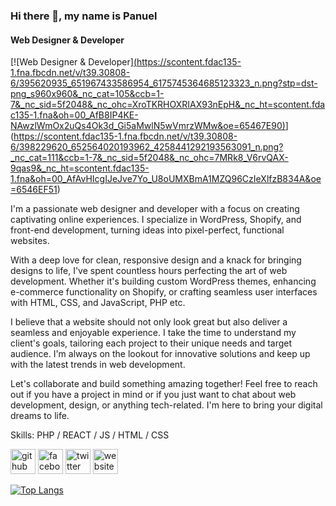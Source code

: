 ### Hi there 👋, my name is Panuel
#### Web Designer & Developer
[![Web Designer & Developer][(https://scontent.fdac135-1.fna.fbcdn.net/v/t39.30808-6/395620935_651967433586954_6175745364685123323_n.png?stp=dst-png_s960x960&_nc_cat=105&ccb=1-7&_nc_sid=5f2048&_nc_ohc=XroTKRHOXRIAX93nEpH&_nc_ht=scontent.fdac135-1.fna&oh=00_AfB8IP4KE-NAwzlWmOx2uQs4Ok3d_Gi5aMwlN5wVmrzWMw&oe=65467E90)](https://scontent.fdac135-1.fna.fbcdn.net/v/t39.30808-6/398229620_652564020193962_4258441292193563091_n.png?_nc_cat=111&ccb=1-7&_nc_sid=5f2048&_nc_ohc=7MRk8_V6rvQAX-9qas9&_nc_ht=scontent.fdac135-1.fna&oh=00_AfAvHIcgIJeJve7Yo_U8oUMXBmA1MZQ96CzIeXlfzB834A&oe=6546EF51)](https://scontent.fdac135-1.fna.fbcdn.net/v/t39.30808-6/398229620_652564020193962_4258441292193563091_n.png?_nc_cat=111&ccb=1-7&_nc_sid=5f2048&_nc_ohc=7MRk8_V6rvQAX-9qas9&_nc_ht=scontent.fdac135-1.fna&oh=00_AfAvHIcgIJeJve7Yo_U8oUMXBmA1MZQ96CzIeXlfzB834A&oe=6546EF51)


I'm a passionate web designer and developer with a focus on creating captivating online experiences. I specialize in WordPress, Shopify, and front-end development, turning ideas into pixel-perfect, functional websites.

With a deep love for clean, responsive design and a knack for bringing designs to life, I've spent countless hours perfecting the art of web development. Whether it's building custom WordPress themes, enhancing e-commerce functionality on Shopify, or crafting seamless user interfaces with HTML, CSS, and JavaScript, PHP etc.

I believe that a website should not only look great but also deliver a seamless and enjoyable experience. I take the time to understand my client's goals, tailoring each project to their unique needs and target audience. I'm always on the lookout for innovative solutions and keep up with the latest trends in web development.
 
Let's collaborate and build something amazing together! Feel free to reach out if you have a project in mind or if you just want to chat about web development, design, or anything tech-related. I'm here to bring your digital dreams to life.

Skills: PHP / REACT / JS / HTML / CSS



[<img src='https://cdn.jsdelivr.net/npm/simple-icons@3.0.1/icons/github.svg' alt='github' height='40'>](https://github.com/panuelhalder)  [<img src='https://cdn.jsdelivr.net/npm/simple-icons@3.0.1/icons/facebook.svg' alt='facebook' height='40'>](https://www.facebook.com/panuelhalder.page)  [<img src='https://cdn.jsdelivr.net/npm/simple-icons@3.0.1/icons/twitter.svg' alt='twitter' height='40'>](https://twitter.com/panuelhalder)  [<img src='https://cdn.jsdelivr.net/npm/simple-icons@3.0.1/icons/icloud.svg' alt='website' height='40'>](https://panuelhalder.com/)  

[![Top Langs](https://github-readme-stats.vercel.app/api/top-langs/?username=panuelhalder)](https://github.com/anuraghazra/github-readme-stats)

